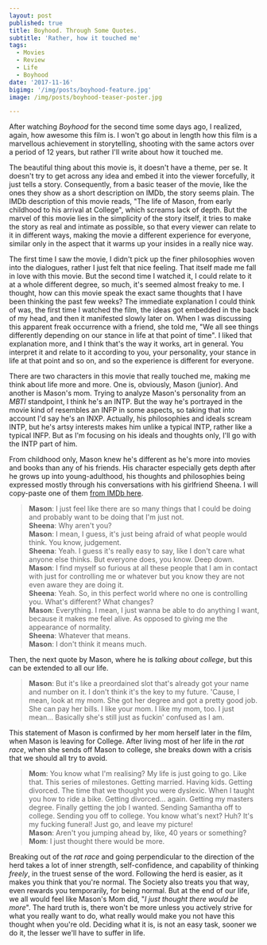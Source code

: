 ```yaml
---
layout: post
published: true
title: Boyhood. Through Some Quotes.
subtitle: 'Rather, how it touched me'
tags:
  - Movies
  - Review
  - Life
  - Boyhood
date: '2017-11-16'
bigimg: '/img/posts/boyhood-feature.jpg'
image: /img/posts/boyhood-teaser-poster.jpg

---
```


After watching _Boyhood_ for the second time some days ago, I realized, again, how awesome this film is. I won't go about in length how this film is a marvellous achievement in storytelling, shooting with the same actors over a period of 12 years, but rather I'll write about how it touched me.

The beautiful thing about this movie is, it doesn't have a theme, per se. It doesn't try to get across any idea and embed it into the viewer forcefully, it just tells a story. Consequently, from a basic teaser of the movie, like the ones they show as a short description on IMDb, the story seems plain. The IMDb description of this movie reads, "The life of Mason, from early childhood to his arrival at College", which screams lack of depth. But the marvel of this movie lies in the simplicity of the story itself, it tries to make the story as real and intimate as possible, so that every viewer can relate to it in different ways, making the movie a different experience for everyone, similar only in the aspect that it warms up your insides in a really nice way.

The first time I saw the movie, I didn't pick up the finer philosophies woven into the dialogues, rather I just felt that nice feeling. That itself made me fall in love with this movie. But the second time I watched it, I could relate to it at a whole different degree, so much, it's seemed almost freaky to me. I thought, how can this movie speak the exact same thoughts that I have been thinking the past few weeks? The immediate explanation I could think of was, the first time I watched the film, the ideas got embedded in the back of my head, and then it manifested slowly later on. When I was discussing this apparent freak occurrence with a friend, she told me, "We all see things differently depending on our stance in life at that point of time". I liked that explanation more, and I think that's the way it works, art in general. You interpret it and relate to it according to you, your personality, your stance in life at that point and so on, and so the experience is different for everyone.

There are two characters in this movie that really touched me, making me think about life more and more. One is, obviously, Mason (junior). And another is Mason's mom. Trying to analyze Mason's personality from an _MBTI_ standpoint, I think he's an INTP. But the way he's portrayed in the movie kind of resembles an INFP in some aspects, so taking that into account I'd say he's an INXP. Actually, his philosophies and ideals scream INTP, but he's artsy interests makes him unlike a typical INTP, rather like a typical INFP. But as I'm focusing on his ideals and thoughts only, I'll go with the INTP part of him.

From childhood only, Mason knew he's different as he's more into movies and books than any of his friends. His character especially gets depth after he grows up into young-adulthood, his thoughts and philosophies being expressed mostly through his conversations with his girlfriend Sheena. I will copy-paste one of them [from IMDb here](http://www.imdb.com/title/tt1065073/quotes).


> __Mason__: I just feel like there are so many things that I could be doing and probably want to be doing that I'm just not.  
> __Sheena__: Why aren't you?  
> __Mason__: I mean, I guess, it's just being afraid of what people would think. You know, judgement.  
> __Sheena__: Yeah. I guess it's really easy to say, like I don't care what anyone else thinks. But everyone does, you know. Deep down.  
> __Mason__: I find myself so furious at all these people that I am in contact with just for controlling me or whatever but you know they are not even aware they are doing it.   
> __Sheena__: Yeah. So, in this perfect world where no one is controlling you. What's different? What changes?  
> __Mason__: Everything. I mean, I just wanna be able to do anything I want, because it makes me feel alive. As opposed to giving me the appearance of normality.  
> __Sheena__: Whatever that means.  
> __Mason__: I don't think it means much.
    
Then, the next quote by Mason, where he is _talking about college_, but this can be extended to all our life.

> __Mason__: But it's like a preordained slot that's already got your name and number on it. I don't think it's the key to my future. 'Cause, I mean, look at my mom. She got her degree and got a pretty good job. She can pay her bills. I like your mom. I like my mom, too. I just mean... Basically she's still just as fuckin' confused as I am.


This statement of Mason is confirmed by her mom herself later in the film, when Mason is leaving for College. After living most of her life in the _rat race_, when she sends off Mason to college, she breaks down with a crisis that we should all try to avoid.

> __Mom__: You know what I'm realising? My life is just going to go. Like that. This series of milestones. Getting married. Having kids. Getting divorced. The time that we thought you were dyslexic. When I taught you how to ride a bike. Getting divorced... again. Getting my masters degree. Finally getting the job I wanted. Sending Samantha off to college. Sending you off to college. You know what's next? Huh? It's my fucking funeral! Just go, and leave my picture!  
> __Mason__: Aren't you jumping ahead by, like, 40 years or something?  
> __Mom__: I just thought there would be more.

Breaking out of the _rat race_ and going perpendicular to the direction of the herd takes a lot of inner strength, self-confidence, and capability of thinking _freely_, in the truest sense of the word. Following the herd is easier, as it makes you think that you're normal. The Society also treats you that way, even rewards you temporarily, for being normal. But at the end of our life, we all would feel like Mason's Mom did, "_I just thought there would be more_". The hard truth is, there won't be more unless you actively strive for what you really want to do, what really would make you not have this thought when you're old. Deciding what it is, is not an easy task, sooner we do it, the lesser we'll have to suffer in life.
